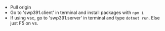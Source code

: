 - Pull origin
- Go to 'swp391.client' in terminal and install packages with `npm i`
- If using vsc, go to 'swp391.server' in terminal and type `dotnet run`. Else just F5 on vs.
